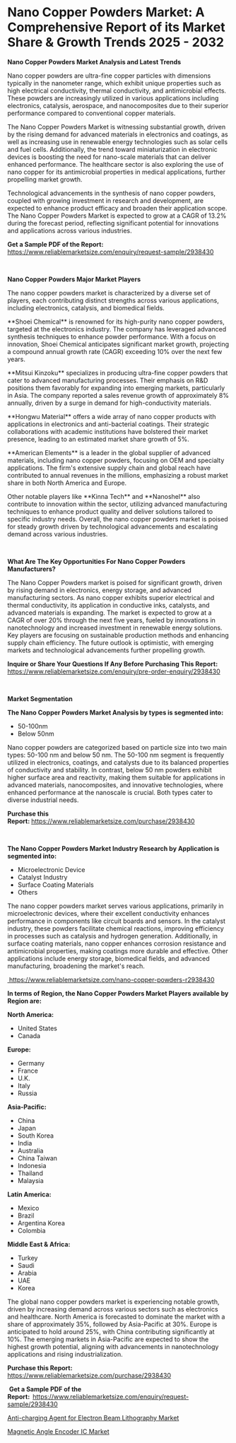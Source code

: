 <p><h1>Nano Copper Powders Market: A Comprehensive Report of its Market Share & Growth Trends 2025 - 2032</h1></p><p><strong>Nano Copper Powders Market Analysis and Latest Trends</strong></p>
<p><p>Nano copper powders are ultra-fine copper particles with dimensions typically in the nanometer range, which exhibit unique properties such as high electrical conductivity, thermal conductivity, and antimicrobial effects. These powders are increasingly utilized in various applications including electronics, catalysis, aerospace, and nanocomposites due to their superior performance compared to conventional copper materials.</p><p>The Nano Copper Powders Market is witnessing substantial growth, driven by the rising demand for advanced materials in electronics and coatings, as well as increasing use in renewable energy technologies such as solar cells and fuel cells. Additionally, the trend toward miniaturization in electronic devices is boosting the need for nano-scale materials that can deliver enhanced performance. The healthcare sector is also exploring the use of nano copper for its antimicrobial properties in medical applications, further propelling market growth.</p><p>Technological advancements in the synthesis of nano copper powders, coupled with growing investment in research and development, are expected to enhance product efficacy and broaden their application scope. The Nano Copper Powders Market is expected to grow at a CAGR of 13.2% during the forecast period, reflecting significant potential for innovations and applications across various industries.</p></p>
<p><strong>Get a Sample PDF of the Report:&nbsp;</strong> <a href="https://www.reliablemarketsize.com/enquiry/request-sample/2938430?utm_campaign=1103&utm_medium=2&utm_source=Github&utm_content=ia&utm_term=15032025&utm_id=nano-copper-powders">https://www.reliablemarketsize.com/enquiry/request-sample/2938430</a></p>
<p>&nbsp;</p>
<p><strong>Nano Copper Powders Major Market Players</strong></p>
<p><p>The nano copper powders market is characterized by a diverse set of players, each contributing distinct strengths across various applications, including electronics, catalysis, and biomedical fields.</p><p>**Shoei Chemical** is renowned for its high-purity nano copper powders, targeted at the electronics industry. The company has leveraged advanced synthesis techniques to enhance powder performance. With a focus on innovation, Shoei Chemical anticipates significant market growth, projecting a compound annual growth rate (CAGR) exceeding 10% over the next few years.</p><p>**Mitsui Kinzoku** specializes in producing ultra-fine copper powders that cater to advanced manufacturing processes. Their emphasis on R&D positions them favorably for expanding into emerging markets, particularly in Asia. The company reported a sales revenue growth of approximately 8% annually, driven by a surge in demand for high-conductivity materials.</p><p>**Hongwu Material** offers a wide array of nano copper products with applications in electronics and anti-bacterial coatings. Their strategic collaborations with academic institutions have bolstered their market presence, leading to an estimated market share growth of 5%.</p><p>**American Elements** is a leader in the global supplier of advanced materials, including nano copper powders, focusing on OEM and specialty applications. The firm's extensive supply chain and global reach have contributed to annual revenues in the millions, emphasizing a robust market share in both North America and Europe.</p><p>Other notable players like **Kinna Tech** and **Nanoshel** also contribute to innovation within the sector, utilizing advanced manufacturing techniques to enhance product quality and deliver solutions tailored to specific industry needs. Overall, the nano copper powders market is poised for steady growth driven by technological advancements and escalating demand across various industries.</p></p>
<p>&nbsp;</p>
<p><strong>What Are The Key Opportunities For Nano Copper Powders Manufacturers?</strong></p>
<p><p>The Nano Copper Powders market is poised for significant growth, driven by rising demand in electronics, energy storage, and advanced manufacturing sectors. As nano copper exhibits superior electrical and thermal conductivity, its application in conductive inks, catalysts, and advanced materials is expanding. The market is expected to grow at a CAGR of over 20% through the next five years, fueled by innovations in nanotechnology and increased investment in renewable energy solutions. Key players are focusing on sustainable production methods and enhancing supply chain efficiency. The future outlook is optimistic, with emerging markets and technological advancements further propelling growth.</p></p>
<p><strong>Inquire or Share Your Questions If Any Before Purchasing This Report:</strong> <a href="https://www.reliablemarketsize.com/enquiry/pre-order-enquiry/2938430?utm_campaign=1103&utm_medium=2&utm_source=Github&utm_content=ia&utm_term=15032025&utm_id=nano-copper-powders">https://www.reliablemarketsize.com/enquiry/pre-order-enquiry/2938430</a></p>
<p>&nbsp;</p>
<p><strong>Market Segmentation</strong></p>
<p><strong>The Nano Copper Powders Market Analysis by types is segmented into:</strong></p>
<p><ul><li>50-100nm</li><li>Below 50nm</li></ul></p>
<p><p>Nano copper powders are categorized based on particle size into two main types: 50-100 nm and below 50 nm. The 50-100 nm segment is frequently utilized in electronics, coatings, and catalysts due to its balanced properties of conductivity and stability. In contrast, below 50 nm powders exhibit higher surface area and reactivity, making them suitable for applications in advanced materials, nanocomposites, and innovative technologies, where enhanced performance at the nanoscale is crucial. Both types cater to diverse industrial needs.</p></p>
<p><strong>Purchase this Report:&nbsp;</strong><a href="https://www.reliablemarketsize.com/purchase/2938430?utm_campaign=1103&utm_medium=2&utm_source=Github&utm_content=ia&utm_term=15032025&utm_id=nano-copper-powders">https://www.reliablemarketsize.com/purchase/2938430</a></p>
<p>&nbsp;</p>
<p><strong>The Nano Copper Powders Market Industry Research by Application is segmented into:</strong></p>
<p><ul><li>Microelectronic Device</li><li>Catalyst Industry</li><li>Surface Coating Materials</li><li>Others</li></ul></p>
<p><p>The nano copper powders market serves various applications, primarily in microelectronic devices, where their excellent conductivity enhances performance in components like circuit boards and sensors. In the catalyst industry, these powders facilitate chemical reactions, improving efficiency in processes such as catalysis and hydrogen generation. Additionally, in surface coating materials, nano copper enhances corrosion resistance and antimicrobial properties, making coatings more durable and effective. Other applications include energy storage, biomedical fields, and advanced manufacturing, broadening the market's reach.</p></p>
<p><a href="https://www.reliablemarketsize.com/nano-copper-powders-r2938430?utm_campaign=1103&utm_medium=2&utm_source=Github&utm_content=ia&utm_term=15032025&utm_id=nano-copper-powders">&nbsp;https://www.reliablemarketsize.com/nano-copper-powders-r2938430</a></p>
<p><strong>In terms of Region, the Nano Copper Powders Market Players available by Region are:</strong></p>
<p>
    <p> <strong> North America: </strong>
        <ul>
            <li>United States</li>
            <li>Canada</li>
        </ul>
        </p> 
    <p> <strong> Europe: </strong>
        <ul>
            <li>Germany</li>
            <li>France</li>
            <li>U.K.</li>
            <li>Italy</li>
            <li>Russia</li>
        </ul>
        </p> 
    <p> <strong> Asia-Pacific: </strong>
        <ul>
            <li>China</li>
            <li>Japan</li>
            <li>South Korea</li>
            <li>India</li>
            <li>Australia</li>
            <li>China Taiwan</li>
            <li>Indonesia</li>
            <li>Thailand</li>
            <li>Malaysia</li>
        </ul>
        </p> 
    <p> <strong> Latin America: </strong>
        <ul>
            <li>Mexico</li>
            <li>Brazil</li>
            <li>Argentina Korea</li>
            <li>Colombia</li>
        </ul>
        </p> 
    <p> <strong> Middle East & Africa: </strong>
        <ul>
            <li>Turkey</li>
            <li>Saudi</li>
            <li>Arabia</li>
            <li>UAE</li>
            <li>Korea</li>
        </ul>
    </p>
    </p>
<p><p>The global nano copper powders market is experiencing notable growth, driven by increasing demand across various sectors such as electronics and healthcare. North America is forecasted to dominate the market with a share of approximately 35%, followed by Asia-Pacific at 30%. Europe is anticipated to hold around 25%, with China contributing significantly at 10%. The emerging markets in Asia-Pacific are expected to show the highest growth potential, aligning with advancements in nanotechnology applications and rising industrialization.</p></p>
<p><strong>Purchase this Report: </strong><a href="https://www.reliablemarketsize.com/purchase/2938430?utm_campaign=1103&utm_medium=2&utm_source=Github&utm_content=ia&utm_term=15032025&utm_id=nano-copper-powders">https://www.reliablemarketsize.com/purchase/2938430</a></p>
<p>&nbsp;<strong>Get a Sample PDF of the Report:&nbsp;&nbsp;</strong><a href="https://www.reliablemarketsize.com/enquiry/request-sample/2938430?utm_campaign=1103&utm_medium=2&utm_source=Github&utm_content=ia&utm_term=15032025&utm_id=nano-copper-powders">https://www.reliablemarketsize.com/enquiry/request-sample/2938430</a></p>
<p><strong></strong></p>
<p><p><a href="https://github.com/gdfhhhj/Market-Research-Report-List-7/blob/main/anti-charging-agent-for-electron-beam-lithography-market.md?utm_campaign=1103&utm_medium=2&utm_source=Github&utm_content=ia&utm_term=15032025&utm_id=nano-copper-powders">Anti-charging Agent for Electron Beam Lithography Market</a></p><p><a href="https://github.com/lazloklitz2e/Market-Research-Report-List-1/blob/main/magnetic-angle-encoder-ic-market.md?utm_campaign=1103&utm_medium=2&utm_source=Github&utm_content=ia&utm_term=15032025&utm_id=nano-copper-powders">Magnetic Angle Encoder IC Market</a></p></p>